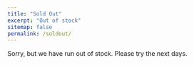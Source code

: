 ```yaml
---
title: "Sold Out"
excerpt: "Out of stock"
sitemap: false
permalink: /soldout/
---
```


Sorry, but we have run out of stock. Please try the next days.